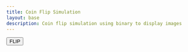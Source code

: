 ```yaml
---
title: Coin Flip Simulation
layout: base
description: Coin flip simulation using binary to display images
---
```




<html>
<head>
<title>Coin Flip</title>
</head>
<body>

<button onclick="flip()">FLIP</button>

<script>

function displayImage(src, width, height) {
 var img = document.createElement("img");
 img.src = src;
 img.width = width;
 img.height = height;
 document.body.appendChild(img);
}




    // toggle selected bit and recalculate
function flip() {
    var randomNum = Math.random(0,1)
    if(randomNum == 1) {
        displayImage('{{site.baseurl}}/images/HeadsOn2.png', 100, 100)
    } else {
        displayImage('{{site.baseurl}}/images/TailsOn2.png', 100, 100)
}
}
</script>

</body>
</html>










